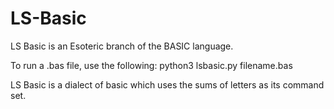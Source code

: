 # LS-Basic
LS Basic is an Esoteric branch of the BASIC language. 

To run a .bas file, use the following:
python3 lsbasic.py filename.bas

LS Basic is a dialect of basic which uses the sums of letters as its command set.
